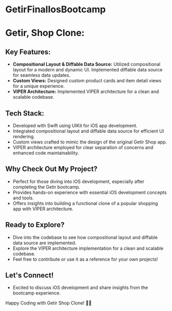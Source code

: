 # GetirFinalIosBootcamp
# Getir, Shop Clone: 

## Key Features:
- **Compositional Layout & Diffable Data Source:** Utilized compositional layout for a modern and dynamic UI. Implemented diffable data source for seamless data updates.
- **Custom Views:** Designed custom product cards and item detail views for a unique experience.
- **VIPER Architecture:** Implemented VIPER architecture for a clean and scalable codebase.

## Tech Stack:
- Developed with Swift using UIKit for iOS app development.
- Integrated compositional layout and diffable data source for efficient UI rendering.
- Custom views crafted to mimic the design of the original Getir Shop app.
- VIPER architecture employed for clear separation of concerns and enhanced code maintainability.

## Why Check Out My Project?
- Perfect for those diving into iOS development, especially after completing the Getir bootcamp.
- Provides hands-on experience with essential iOS development concepts and tools.
- Offers insights into building a functional clone of a popular shopping app with VIPER architecture.

## Ready to Explore?
- Dive into the codebase to see how compositional layout and diffable data source are implemented.
- Explore the VIPER architecture implementation for a clean and scalable codebase.
- Feel free to contribute or use it as a reference for your own projects!

## Let's Connect!
- Excited to discuss iOS development and share insights from the bootcamp experience.

Happy Coding with Getir Shop Clone! 🚀📱
